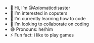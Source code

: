 - 👋 Hi, I’m @Axiomaticdisaster
- 👀 I’m interested in coputers
- 🌱 I’m currently learning how to code
- 💞️ I’m looking to collaborate on coding
- 😄 Pronouns: he/him
- ⚡ Fun fact: i like to play games

<!---
Axiomaticdisaster/Axiomaticdisaster is a ✨ special ✨ repository because its `README.md` (this file) appears on your GitHub profile.
You can click the Preview link to take a look at your changes.
--->

